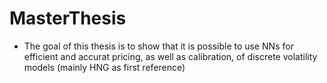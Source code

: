 # MasterThesis
- The goal of this thesis is to show that it is possible to use NNs for efficient and accurat pricing, as well as calibration, of discrete volatility models (mainly HNG as first reference)
